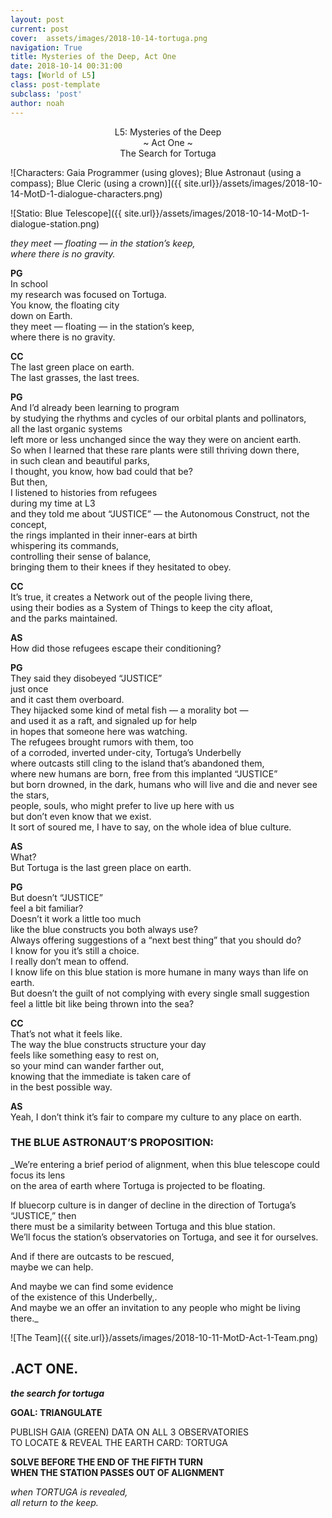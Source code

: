 ```yaml
---
layout: post
current: post
cover:  assets/images/2018-10-14-tortuga.png
navigation: True
title: Mysteries of the Deep, Act One
date: 2018-10-14 00:31:00
tags: [World of L5]
class: post-template
subclass: 'post'
author: noah 
---
```


<center>
L5: Mysteries of the Deep  <br>
~ Act One ~ <br>
The Search for Tortuga
</center>

![Characters: Gaia Programmer (using gloves); Blue Astronaut (using a compass); Blue Cleric (using a crown)]({{ site.url}}/assets/images/2018-10-14-MotD-1-dialogue-characters.png)

![Statio: Blue Telescope]({{ site.url}}/assets/images/2018-10-14-MotD-1-dialogue-station.png) 


_they meet — floating — in the station’s keep,_  
_where there is no gravity._

**PG**  
In school  
my research was focused on Tortuga.  
You know, the floating city  
down on Earth.  
they meet — floating — in the station’s keep,  
where there is no gravity.  

**CC**  
The last green place on earth.  
The last grasses, the last trees.  

**PG**  
And I’d already been learning to program  
by studying the rhythms and cycles of our orbital plants and pollinators,  
all the last organic systems  
left more or less unchanged since the way they were on ancient earth.  
So when I learned that these rare plants were still thriving down there,  
in such clean and beautiful parks,  
I thought, you know, how bad could that be?  
But then,  
I listened to histories from refugees  
during my time at L3  
and they told me about “JUSTICE” — the Autonomous Construct, not the concept,  
the rings implanted in their inner-ears at birth  
whispering its commands,  
controlling their sense of balance,  
bringing them to their knees if they hesitated to obey.  

**CC**  
It’s true, it creates a Network out of the people living there,  
using their bodies as a System of Things to keep the city afloat,  
and the parks maintained.  

**AS**  
How did those refugees escape their conditioning?  

**PG**  
They said they disobeyed “JUSTICE”  
just once  
and it cast them overboard.  
They hijacked some kind of metal fish — a morality bot —  
and used it as a raft, and signaled up for help  
in hopes that someone here was watching.  
The refugees brought rumors with them, too  
of a corroded, inverted under-city, Tortuga’s Underbelly  
where outcasts still cling to the island that’s abandoned them,  
where new humans are born, free from this implanted “JUSTICE”  
but born drowned, in the dark, humans who will live and die and never see the stars,  
people, souls, who might prefer to live up here with us  
but don’t even know that we exist.  
It sort of soured me, I have to say, on the whole idea of blue culture.  

**AS**  
What?  
But Tortuga is the last green place on earth.  

**PG**  
But doesn’t “JUSTICE”  
feel a bit familiar?  
Doesn’t it work a little too much  
like the blue constructs you both always use?  
Always offering suggestions of a “next best thing” that you should do?  
I know for you it’s still a choice.  
I really don’t mean to offend.  
I know life on this blue station is more humane in many ways than life on earth.  
But doesn’t the guilt of not complying with every single small suggestion  
feel a little bit like being thrown into the sea?

**CC**  
That’s not what it feels like.  
The way the blue constructs structure your day  
feels like something easy to rest on,  
so your mind can wander farther out,  
knowing that the immediate is taken care of  
in the best possible way.

**AS**  
Yeah, I don’t think it’s fair to compare my culture to any place on earth.

### THE BLUE ASTRONAUT’S PROPOSITION:

_We’re entering a brief period of alignment, when this blue telescope could focus its lens  
on the area of earth where Tortuga is projected to be floating.

If bluecorp culture is in danger of decline in the direction of Tortuga’s “JUSTICE,” then  
there must be a similarity between Tortuga and this blue station.  
We’ll focus the station’s observatories on Tortuga, and see it for ourselves.

And if there are outcasts to be rescued,  
maybe we can help.  

And maybe we can find some evidence  
of the existence of this Underbelly,.  
And maybe we an offer an invitation to any people who might be living there._


![The Team]({{ site.url}}/assets/images/2018-10-11-MotD-Act-1-Team.png)

## .ACT ONE.
***the search for tortuga***

**GOAL: TRIANGULATE**

PUBLISH GAIA (GREEN) DATA ON ALL 3 OBSERVATORIES  
TO LOCATE & REVEAL THE EARTH CARD: TORTUGA  

**SOLVE BEFORE THE END OF THE FIFTH TURN  
WHEN THE STATION PASSES OUT OF ALIGNMENT**


_when TORTUGA is revealed,  
all return to the keep._
